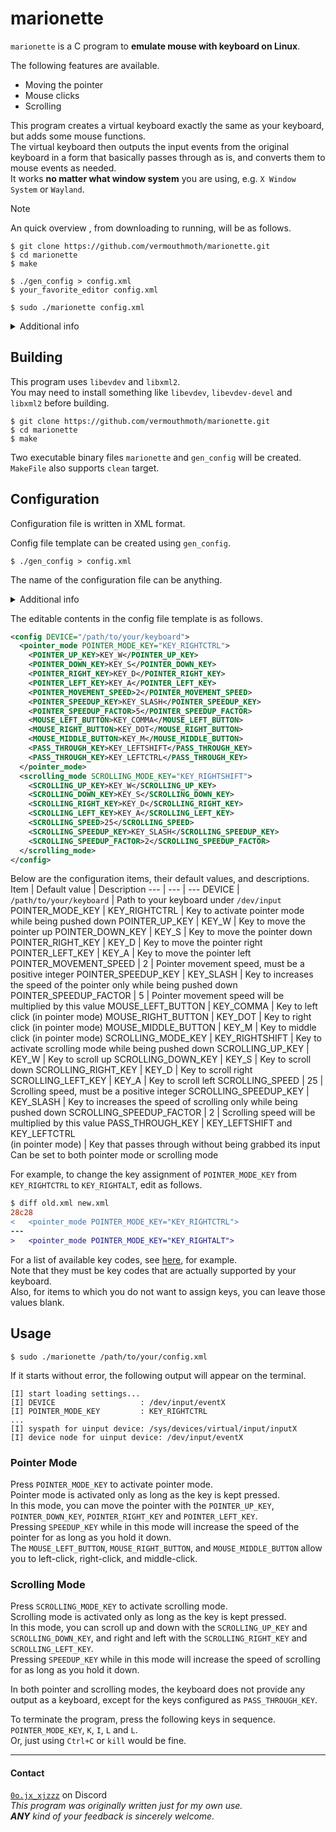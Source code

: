 # marionette
`marionette` is a C program to **emulate mouse with keyboard on Linux**.

The following features are available.
- Moving the pointer
- Mouse clicks
- Scrolling

This program creates a virtual keyboard exactly the same as your keyboard, but adds some mouse functions.  
The virtual keyboard then outputs the input events from the original keyboard in a form that basically passes through as is, and converts them to mouse events as needed.  
It works **no matter what window system** you are using, e.g. `X Window System` or `Wayland`.

> [!NOTE]  
> An quick overview , from downloading to running, will be as follows.
> ```
> $ git clone https://github.com/vermouthmoth/marionette.git
> $ cd marionette
> $ make
>
> $ ./gen_config > config.xml
> $ your_favorite_editor config.xml
>
> $ sudo ./marionette config.xml
> ```

<details>
<summary>Additional info</summary>

This program relies on `libevdev`, which stands between the kernel and other subsequent programs that handle input events.  
Thus, it works no matter what window system you are using.  
It even works on a non-graphical console.  
For `libevdev`, see [https://www.freedesktop.org/wiki/Software/libevdev/](https://www.freedesktop.org/wiki/Software/libevdev/).

This program uses XML file for config file.  
To handle XML format, `libxml2` is used.  
For `libxml2`, see [https://gitlab.gnome.org/GNOME/libxml2/-/wikis/](https://gitlab.gnome.org/GNOME/libxml2/-/wikis/).

This program consists of the following directories and files.
- `src/`: direcotory containing source files
- `include/`: directory containing header files
- `MakeFile`: makefile
</details>

## Building

This program uses `libevdev` and `libxml2`.  
You may need to install something like `libevdev`, `libevdev-devel` and `libxml2` before building.

```
$ git clone https://github.com/vermouthmoth/marionette.git
$ cd marionette
$ make
```
Two executable binary files `marionette` and `gen_config` will be created.  
`MakeFile` also supports `clean` target.

## Configuration
Configuration file is written in XML format.  

Config file template can be created using `gen_config`.
```
$ ./gen_config > config.xml
```
The name of the configuration file can be anything.
<details>
<summary>Additional info</summary>

`marionette` validates if the format of a given config file is valid using DTD info.  
Valid format rules are written in `config/config.dtd`.  
`gen_config` makes the template include `config/config.dtd`.  
If you have moved the location of `gen_config` or `config/config.dtd`, instead run the following.
```
$ ./gen_config /path/to/config.dtd > config.xml
```
</details>
  
The editable contents in the config file template is as follows.
```xml
<config DEVICE="/path/to/your/keyboard">
  <pointer_mode POINTER_MODE_KEY="KEY_RIGHTCTRL">
    <POINTER_UP_KEY>KEY_W</POINTER_UP_KEY>
    <POINTER_DOWN_KEY>KEY_S</POINTER_DOWN_KEY>
    <POINTER_RIGHT_KEY>KEY_D</POINTER_RIGHT_KEY>
    <POINTER_LEFT_KEY>KEY_A</POINTER_LEFT_KEY>
    <POINTER_MOVEMENT_SPEED>2</POINTER_MOVEMENT_SPEED>
    <POINTER_SPEEDUP_KEY>KEY_SLASH</POINTER_SPEEDUP_KEY>
    <POINTER_SPEEDUP_FACTOR>5</POINTER_SPEEDUP_FACTOR>
    <MOUSE_LEFT_BUTTON>KEY_COMMA</MOUSE_LEFT_BUTTON>
    <MOUSE_RIGHT_BUTTON>KEY_DOT</MOUSE_RIGHT_BUTTON>
    <MOUSE_MIDDLE_BUTTON>KEY_M</MOUSE_MIDDLE_BUTTON>
    <PASS_THROUGH_KEY>KEY_LEFTSHIFT</PASS_THROUGH_KEY>
    <PASS_THROUGH_KEY>KEY_LEFTCTRL</PASS_THROUGH_KEY>
  </pointer_mode>
  <scrolling_mode SCROLLING_MODE_KEY="KEY_RIGHTSHIFT">
    <SCROLLING_UP_KEY>KEY_W</SCROLLING_UP_KEY>
    <SCROLLING_DOWN_KEY>KEY_S</SCROLLING_DOWN_KEY>
    <SCROLLING_RIGHT_KEY>KEY_D</SCROLLING_RIGHT_KEY>
    <SCROLLING_LEFT_KEY>KEY_A</SCROLLING_LEFT_KEY>
    <SCROLLING_SPEED>25</SCROLLING_SPEED>
    <SCROLLING_SPEEDUP_KEY>KEY_SLASH</SCROLLING_SPEEDUP_KEY>
    <SCROLLING_SPEEDUP_FACTOR>2</SCROLLING_SPEEDUP_FACTOR>
  </scrolling_mode>
</config>
```

Below are the configuration items, their default values, and descriptions.
Item | Default value | Description
--- | --- | ---
DEVICE | `/path/to/your/keyboard` | Path to your keyboard under `/dev/input`
POINTER_MODE_KEY | KEY_RIGHTCTRL | Key to activate pointer mode while being pushed down
POINTER_UP_KEY | KEY_W | Key to move the pointer up
POINTER_DOWN_KEY | KEY_S | Key to move the pointer down
POINTER_RIGHT_KEY | KEY_D | Key to move the pointer right
POINTER_LEFT_KEY | KEY_A | Key to move the pointer left
POINTER_MOVEMENT_SPEED | 2 | Pointer movement speed, must be a positive integer
POINTER_SPEEDUP_KEY | KEY_SLASH | Key to increases the speed of the pointer only while being pushed down
POINTER_SPEEDUP_FACTOR | 5 | Pointer movement speed will be multiplied by this value
MOUSE_LEFT_BUTTON | KEY_COMMA | Key to left click (in pointer mode)
MOUSE_RIGHT_BUTTON | KEY_DOT | Key to right click (in pointer mode)
MOUSE_MIDDLE_BUTTON | KEY_M | Key to middle click (in pointer mode)
SCROLLING_MODE_KEY | KEY_RIGHTSHIFT | Key to activate scrolling mode while being pushed down
SCROLLING_UP_KEY | KEY_W | Key to scroll up
SCROLLING_DOWN_KEY | KEY_S | Key to scroll down
SCROLLING_RIGHT_KEY | KEY_D | Key to scroll right
SCROLLING_LEFT_KEY | KEY_A | Key to scroll left
SCROLLING_SPEED | 25 | Scrolling speed, must be a positive integer
SCROLLING_SPEEDUP_KEY | KEY_SLASH | Key to increases the speed of scrolling only while being pushed down
SCROLLING_SPEEDUP_FACTOR | 2 | Scrolling speed will be multiplied by this value
PASS_THROUGH_KEY | KEY_LEFTSHIFT and KEY_LEFTCTRL <br> (in pointer mode) | Key that passes through without being grabbed its input <br> Can be set to both pointer mode or scrolling mode

For example, to change the key assignment of `POINTER_MODE_KEY` from `KEY_RIGHTCTRL` to `KEY_RIGHTALT`, edit as follows.
```diff
$ diff old.xml new.xml 
28c28
<   <pointer_mode POINTER_MODE_KEY="KEY_RIGHTCTRL">
---
>   <pointer_mode POINTER_MODE_KEY="KEY_RIGHTALT">
```
For a list of available key codes, see [here](https://gitlab.freedesktop.org/libevdev/libevdev/-/blob/master/include/linux/linux/input-event-codes.h?ref_type=heads#L75), for example.  
Note that they must be key codes that are actually supported by your keyboard.  
Also, for items to which you do not want to assign keys, you can leave those values blank.

## Usage
```
$ sudo ./marionette /path/to/your/config.xml
```
If it starts without error, the following output will appear on the terminal.
```
[I] start loading settings...
[I] DEVICE                   : /dev/input/eventX
[I] POINTER_MODE_KEY         : KEY_RIGHTCTRL
...
[I] syspath for uinput device: /sys/devices/virtual/input/inputX
[I] device node for uinput device: /dev/input/eventX

```

### Pointer Mode
Press `POINTER_MODE_KEY` to activate pointer mode.  
Pointer mode is activated only as long as the key is kept pressed.  
In this mode, you can move the pointer with the `POINTER_UP_KEY`, `POINTER_DOWN_KEY`, `POINTER_RIGHT_KEY` and `POINTER_LEFT_KEY`.  
Pressing `SPEEDUP_KEY` while in this mode will increase the speed of the pointer for as long as you hold it down.  
The `MOUSE_LEFT_BUTTON`, `MOUSE_RIGHT_BUTTON`, and `MOUSE_MIDDLE_BUTTON` allow you to left-click, right-click, and middle-click.

### Scrolling Mode
Press `SCROLLING_MODE_KEY` to activate scrolling mode.  
Scrolling mode is activated only as long as the key is kept pressed.  
In this mode, you can scroll up and down with the `SCROLLING_UP_KEY` and `SCROLLING_DOWN_KEY`, and right and left with the `SCROLLING_RIGHT_KEY` and `SCROLLING_LEFT_KEY`.  
Pressing `SPEEDUP_KEY` while in this mode will increase the speed of scrolling for as long as you hold it down.

In both pointer and scrolling modes, the keyboard does not provide any output as a keyboard, except for the keys configured as `PASS_THROUGH_KEY`.

To terminate the program, press the following keys in sequence.  
`POINTER_MODE_KEY`, `K`, `I`, `L` and `L`.  
Or, just using `Ctrl+C` or `kill` would be fine.
___
#### Contact
[`0o.jx_xjzzz`](https://discordapp.com/users/1150388238037565541) on Discord  
_This program was originally written just for my own use._  
_**ANY** kind of your feedback is sincerely welcome._  
